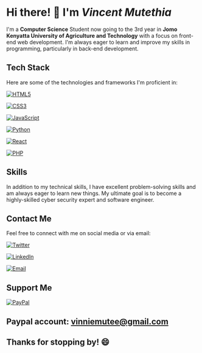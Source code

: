 # Hi there! 👋 I'm ***Vincent Mutethia***

I'm a **Computer Science** Student now going to the 3rd year in **Jomo Kenyatta University of Agriculture and Technology** with a focus on front-end web development. I'm always eager to learn and improve my skills in programming, particularly in back-end development.

## **Tech Stack**

Here are some of the technologies and frameworks I'm proficient in:

[![HTML5](https://img.shields.io/badge/HTML5-%23E34F26.svg?style=for-the-badge&logo=html5&logoColor=white)]()

[![CSS3](https://img.shields.io/badge/CSS3-%231572B6.svg?style=for-the-badge&logo=css3&logoColor=white)]()

[![JavaScript](https://img.shields.io/badge/JavaScript-%23323330.svg?style=for-the-badge&logo=javascript&logoColor=%23F7DF1E)]()

[![Python](https://img.shields.io/badge/Python-%2314354C.svg?style=for-the-badge&logo=python&logoColor=white)]()

[![React](https://img.shields.io/badge/React-%2320232a.svg?style=for-the-badge&logo=react&logoColor=%2361DAFB)]()

[![PHP](https://img.shields.io/badge/PHP-%23777BB4.svg?style=for-the-badge&logo=php&logoColor=white)]()

## **Skills**

In addition to my technical skills, I have excellent problem-solving skills and am always eager to learn new things. My ultimate goal is to become a highly-skilled cyber security expert and software engineer.

## **Contact Me**

Feel free to connect with me on social media or via email:

[![Twitter](https://img.shields.io/badge/Twitter-%231DA1F2.svg?style=for-the-badge&logo=Twitter&logoColor=white)](https://twitter.com/MuteeVincente)

[![LinkedIn](https://img.shields.io/badge/LinkedIn-%230077B5.svg?style=for-the-badge&logo=LinkedIn&logoColor=white)](https://www.linkedin.com/in/vincent-mutethia-b83566226/)

[![Email](https://img.shields.io/badge/Email-%23D14836.svg?style=for-the-badge&logo=Gmail&logoColor=white)](mailto:vinniemutee@gmail.com)

## Support Me

[![PayPal](https://img.shields.io/badge/Donate-%2300457C.svg?style=for-the-badge&logo=paypal&logoColor=white)](https://www.paypal.com/vinniemutee@gmail.com)

 ## Paypal account: vinniemutee@gmail.com

## Thanks for stopping by! 😄
